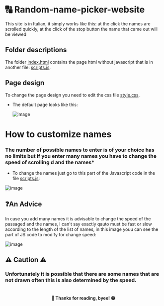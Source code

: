 # 🔠 Random-name-picker-website

This site is in Italian, it simply works like this: at the click the names are scrolled quickly, at the click of the stop button the name that came out will be viewed

<h2>Folder descriptions</h2>
The folder <a href="https://github.com/Custyyyy/Random-name-picker-site/blob/main/Index.html">index.html</a> contains the page html without javascript that is in another file: <a href="https://github.com/Custyyyy/Random-name-picker-site/blob/main/script.js">scripts.js</a>.

<h2>Page design</h2>
To change the page design you need to edit the css file <a href="https://github.com/Custyyyy/Random-name-picker-site/blob/main/style.css">style.css</a>.

- The default page looks like this:

  ![image](https://cdn.discordapp.com/attachments/808121726876647484/930117127418019930/Schermata_2022-01-10_alle_16.12.27.png)

<h1>How to customize names</h1>
<h3>The number of possible names to enter is of your choice has no limits but if you enter many names you have to change the speed of scrolling d and the names*</h3>

- To change the names just go to this part of the Javascript code in the file <a href="https://github.com/Custyyyy/Random-name-picker-site/blob/main/script.js">scripts.js</a>:


![image](https://cdn.discordapp.com/attachments/805528177844944929/930122502993227816/Group_5.png)

<h2>❓An Advice</h2>
In case you add many names it is advisable to change the speed of the passaged and the names, I can't say exactly qauto must be fast or slow according to the length of the list of names, in this image youu can see the part of JS code to modify for change speed:

 ![image](https://cdn.discordapp.com/attachments/805528177844944929/930125391220314132/image_7.png)

<h2>⚠️ Caution ⚠️</h2>
<h3>Unfortunately it is possible that there are some names that are not drawn often this is also determined by the speed.</h3>

<h1></h1>
<h4 align="center"> 👋  Thanks for reading, byee!  😁</h4>
